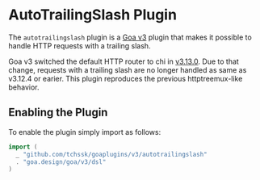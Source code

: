 # AutoTrailingSlash Plugin

The `autotrailingslash` plugin is a [Goa v3](https://github.com/goadesign/goa/tree/v3) plugin
that makes it possible to handle HTTP requests with a trailing slash.

Goa v3 switched the default HTTP router to chi in [v3.13.0](https://github.com/goadesign/goa/releases/tag/v3.13.0). Due to that change, requests with a trailing slash are no longer handled as same as v3.12.4 or earier. This plugin reproduces the previous httptreemux-like behavior.

## Enabling the Plugin

To enable the plugin simply import as follows:

```go
import (
  _ "github.com/tchssk/goaplugins/v3/autotrailingslash"
  . "goa.design/goa/v3/dsl"
)
```

